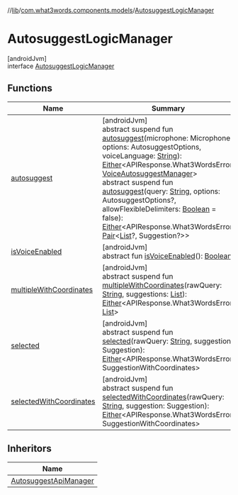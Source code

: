 //[lib](../../../index.md)/[com.what3words.components.models](../index.md)/[AutosuggestLogicManager](index.md)

# AutosuggestLogicManager

[androidJvm]\
interface [AutosuggestLogicManager](index.md)

## Functions

| Name | Summary |
|---|---|
| [autosuggest](autosuggest.md) | [androidJvm]<br>abstract suspend fun [autosuggest](autosuggest.md)(microphone: Microphone, options: AutosuggestOptions, voiceLanguage: [String](https://kotlinlang.org/api/latest/jvm/stdlib/kotlin/-string/index.html)): [Either](../-either/index.md)<APIResponse.What3WordsError, [VoiceAutosuggestManager](../-voice-autosuggest-manager/index.md)><br>abstract suspend fun [autosuggest](autosuggest.md)(query: [String](https://kotlinlang.org/api/latest/jvm/stdlib/kotlin/-string/index.html), options: AutosuggestOptions?, allowFlexibleDelimiters: [Boolean](https://kotlinlang.org/api/latest/jvm/stdlib/kotlin/-boolean/index.html) = false): [Either](../-either/index.md)<APIResponse.What3WordsError, [Pair](https://kotlinlang.org/api/latest/jvm/stdlib/kotlin/-pair/index.html)<[List](https://kotlinlang.org/api/latest/jvm/stdlib/kotlin.collections/-list/index.html)<Suggestion>?, Suggestion?>> |
| [isVoiceEnabled](is-voice-enabled.md) | [androidJvm]<br>abstract fun [isVoiceEnabled](is-voice-enabled.md)(): [Boolean](https://kotlinlang.org/api/latest/jvm/stdlib/kotlin/-boolean/index.html) |
| [multipleWithCoordinates](multiple-with-coordinates.md) | [androidJvm]<br>abstract suspend fun [multipleWithCoordinates](multiple-with-coordinates.md)(rawQuery: [String](https://kotlinlang.org/api/latest/jvm/stdlib/kotlin/-string/index.html), suggestions: [List](https://kotlinlang.org/api/latest/jvm/stdlib/kotlin.collections/-list/index.html)<Suggestion>): [Either](../-either/index.md)<APIResponse.What3WordsError, [List](https://kotlinlang.org/api/latest/jvm/stdlib/kotlin.collections/-list/index.html)<SuggestionWithCoordinates>> |
| [selected](selected.md) | [androidJvm]<br>abstract suspend fun [selected](selected.md)(rawQuery: [String](https://kotlinlang.org/api/latest/jvm/stdlib/kotlin/-string/index.html), suggestion: Suggestion): [Either](../-either/index.md)<APIResponse.What3WordsError, SuggestionWithCoordinates> |
| [selectedWithCoordinates](selected-with-coordinates.md) | [androidJvm]<br>abstract suspend fun [selectedWithCoordinates](selected-with-coordinates.md)(rawQuery: [String](https://kotlinlang.org/api/latest/jvm/stdlib/kotlin/-string/index.html), suggestion: Suggestion): [Either](../-either/index.md)<APIResponse.What3WordsError, SuggestionWithCoordinates> |

## Inheritors

| Name |
|---|
| [AutosuggestApiManager](../-autosuggest-api-manager/index.md) |
